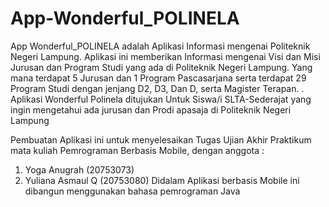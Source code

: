 # App-Wonderful_POLINELA

App Wonderful_POLINELA adalah Aplikasi Informasi mengenai Politeknik Negeri Lampung. Aplikasi ini memberikan Informasi mengenai 
Visi dan Misi Jurusan dan Program Studi yang ada di Politeknik Negeri Lampung. Yang mana terdapat 5 Jurusan dan 1 Program Pascasarjana serta terdapat 29 Program Studi 
dengan jenjang D2, D3, Dan D, serta Magister Terapan.
.
Aplikasi Wonderful Polinela ditujukan Untuk Siswa/i SLTA-Sederajat yang ingin mengetahui ada jurusan dan Prodi apasaja di Politeknik Negeri Lampung

Pembuatan Aplikasi ini untuk menyelesaikan Tugas Ujian Akhir Praktikum mata kuliah Pemrograman Berbasis Mobile, dengan anggota :
1. Yoga Anugrah (20753073)
2. Yuliana Asmaul Q (20753080)
Didalam Aplikasi berbasis Mobile ini dibangun menggunakan bahasa pemrograman Java
